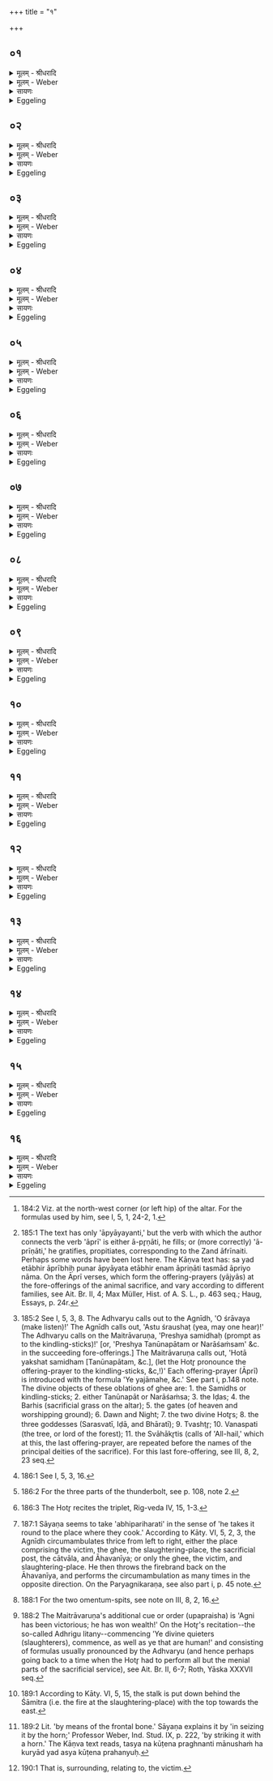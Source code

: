 +++
title = "१"

+++


## ०१
<details><summary>मूलम् - श्रीधरादि</summary>

तद्य᳘त्रैतत्प्र᳘वृतो हो᳘ता होतृष᳘दन ऽउपविश᳘ति॥  
त᳘दुपवि᳘श्य प्र᳘सौति प्र᳘सूतो ऽध्वर्युः स्रु᳘चावा᳘दत्ते॥
</details>

<details><summary>मूलम् - Weber</summary>

तद्य᳘त्रैतत्प्र᳘वृतो हो᳘ता होतृष᳘दन उपविश᳘ति॥  
त᳘दुपवि᳘श्य प्र᳘सौति प्र᳘सूतो ऽध्वर्युः स्रु᳘चावा᳘दत्ते॥
</details>

<details><summary>सायणः</summary>

…
</details>

<details><summary>Eggeling</summary>

1. Thereupon the Hotr̥, having sat down on the Hotr̥'s seat whereon he sits down after being chosen [^egg_464],

[^egg_464]: 184:2 Viz. at the north-west corner (or left hip) of the altar. For the formulas used by him, see I, 5, 1, 24-2, 1.

urges, and thus urged the Adhvaryu takes the two spoons.
</details>

## ०२
<details><summary>मूलम् - श्रीधरादि</summary>

(त्ते᳘ ऽथा) अ᳘थाप्री᳘भिश्चरन्ति॥  
तद्य᳘दाप्री᳘भिश्च᳘रन्ति स᳘र्व्वेणेव वा᳘ ऽएष म᳘नसा स᳘र्व्वेणेवात्म᳘ना यज्ञᳫं᳭स᳘म्भरति स᳘ञ्च जिहीर्षति यो दी᳘क्षते त᳘स्य रिरिचान᳘ इवात्मा[[!!]] भवति त᳘मेता᳘भिराप्री᳘भिरा᳘प्याययन्ति तद्य᳘दाप्याय᳘यन्ति त᳘स्मादा᳘प्रियो ना᳘म त᳘स्मादाप्री᳘भिश्चरन्ति॥
</details>

<details><summary>मूलम् - Weber</summary>

अ᳘थाप्री᳘भिश्चरन्ति॥  
तद्य᳘दाप्री᳘भिश्च᳘रन्ति स᳘र्वेणेव वा᳘ एष म᳘नसा स᳘र्वेणेवात्म᳘ना यज्ञᳫं स᳘म्भरति सं᳘ च जिहीर्षति यो दी᳘क्षते त᳘स्य रिरिचान᳘ इवात्मा᳘ भवति त᳘मेताभिराप्री᳘भिरा᳘प्याययन्ति तद्य᳘दाप्याय᳘यन्ति त᳘स्मादा᳘प्रियो ना᳘म त᳘स्मादाप्री᳘भिश्चरन्ति॥
</details>

<details><summary>सायणः</summary>

…
</details>

<details><summary>Eggeling</summary>

2. They then proceed with the Āprī (verses). The reason why they proceed with the Āprīs is this. With his whole mind, with his whole self, forsooth, he who consecrates himself prepares and endeavours to prepare the sacrifice. His self is, as it were, emptied out; with those Āprīs they fill it again; and because they fill [^egg_465] it therewith, therefore they are called Āprī. For this reason they proceed with the Āprīs.

[^egg_465]: 185:1 The text has only 'āpyāyayanti,' but the verb with which the author connects the verb 'āprī' is either ā-pr̥ṇāti, he fills; or (more correctly) 'ā-prīṇāti,' he gratifies, propitiates, corresponding to the Zand āfrīnaiti. Perhaps some words have been lost here. The Kāṇva text has: sa yad etābhir āprībhiḥ punar āpyāyata etābhir enam āpriṇāti tasmād āpriyo nāma. On the Āprī verses, which form the offering-prayers (yājyās) at the fore-offerings of the animal sacrifice, and vary according to different families, see Ait. Br. II, 4; Max Müller, Hist. of A. S. L., p. 463 seq.; Haug, Essays, p. 24r.
</details>

## ०३
<details><summary>मूलम् - श्रीधरादि</summary>

ते वा᳘ ऽएत ऽए᳘कादश प्रयाजा᳘ भवन्ति॥  
द᳘श वा᳘ ऽइमे पु᳘रुषे प्राणा᳘ आ᳘त्मैकादशो य᳘स्मिन्नेते᳘ प्राणाः प्र᳘तिष्ठिता᳘ ऽएतावान्वै[[!!]] पु᳘रुषस्त᳘दस्य स᳘र्व्वमात्मा᳘नमा᳘प्यायन्ति त᳘स्मादे᳘कादश प्रयाजा᳘ भवन्ति॥
</details>

<details><summary>मूलम् - Weber</summary>

ते वा᳘ एत ए᳘कादश प्रयाजा᳘ भवन्ति॥  
द᳘श वा᳘ इमे पु᳘रुषे प्राणा᳘ आॗत्मैकादशो य᳘स्मिन्नेते᳘ प्राणाः प्र᳘तिष्ठिता एता᳘वान्वै पु᳘रुषस्त᳘दस्य स᳘र्वमात्मा᳘नमा᳘प्यायन्ति त᳘स्मादे᳘कादश प्रयाजा᳘ भवन्ति॥
</details>

<details><summary>सायणः</summary>

…
</details>

<details><summary>Eggeling</summary>

3. Now there are here eleven fore-offerings; for here in man there are ten vital airs, and the eleventh is the self wherein those vital airs are contained; this is the whole man; thus they fill his whole self, and therefore there are eleven fore-offerings.
</details>

## ०४
<details><summary>मूलम् - श्रीधरादि</summary>

स᳘ आश्रा᳘व्याह॥  
समि᳘धः प्रेष्ये᳘ति प्रे᳘ष्य प्रेष्ये᳘ति चतुर्थे᳘-चतुर्थे[[!!]] प्रयाजे᳘ समान᳘यमानो दश᳘भिः प्रयाजै᳘श्चरति द᳘श प्रयाजा᳘निष्ट्वाह[[!!]] शासमा᳘हरे᳘त्यसिं वै᳘ शास इत्या᳘चक्षते॥
</details>

<details><summary>मूलम् - Weber</summary>

स᳘ आश्रा᳘व्याह॥  
समि᳘धः प्रेष्ये᳘ति प्रे᳘ष्य प्रेष्ये᳘ति चतुर्थे᳘चतुर्थे᳘ प्रयाजे᳘ समान᳘यमानो दश᳘भिः प्रयाजै᳘श्चरति द᳘श प्रयाजा᳘निॗष्ट्वाह शासमा᳘हरे᳘त्यसिं वै᳘ शास इत्या᳘चक्षते॥
</details>

<details><summary>सायणः</summary>

…
</details>

<details><summary>Eggeling</summary>

4. [The Adhvaryu] having called (on the Āgnīdhra) for the Śraushaṭ, he says (to the Maitrāvaruṇa), 'Prompt (the Hotr̥ to recite to) the kindling-sticks [^egg_466]!' Thus he proceeds with ten fore-offerings,

[^egg_466]: 185:2 See I, 5, 3, 8. The Adhvaryu calls out to the Agnīdh, 'O śrāvaya (make listen)!' The Agnīdh calls out, 'Astu śraushaṭ (yea, may one hear)!' The Adhvaryu calls on the Maitrāvaruṇa, 'Preshya samidhaḥ (prompt as to the kindling-sticks)!' [or, 'Preshya Tanūnapātam or Narāśaṁsam' &c. in the succeeding fore-offerings.] The Maitrāvaruṇa calls out, 'Hotā yakshat samidham [Tanūnapātam, &c.], (let the Hotr̥ pronounce the offering-prayer to the kindling-sticks, &c,!)' Each offering-prayer (Āprī) is introduced  with the formula 'Ye yajāmahe, &c.' See part i, p.148 note. The divine objects of these oblations of ghee are: 1. the Samidhs or kindling-sticks; 2. either Tanūnapāt or Narāśaṁsa; 3. the Iḍas; 4. the Barhis (sacrificial grass on the altar); 5. the gates (of heaven and worshipping ground); 6. Dawn and Night; 7. the two divine Hotr̥s; 8. the three goddesses (Sarasvatī, Iḍā, and Bhāratī); 9. Tvashṭr̥; 10. Vanaspati (the tree, or lord of the forest); 11. the Svāhākr̥tis (calls of 'All-hail,' which at this, the last offering-prayer, are repeated before the names of the principal deities of the sacrifice). For this last fore-offering, see III, 8, 2, 23 seq.

saying, 'Prompt . . .' at each, and pouring the ghee together at every fourth fore-offering [^egg_467]. Having performed ten fore-offerings, he says, 'Bring the slayer!' 'Slayer,' namely, the (butcher's) knife is called.

[^egg_467]: 186:1 See I, 5, 3, 16.
</details>

## ०५
<details><summary>मूलम् - श्रीधरादि</summary>

(ते᳘ ऽथ) अ᳘थ यूपशकलमा᳘दत्ते॥  
ताव᳘ग्रे जुह्वा᳘ अक्त्वा᳘ पशो᳘र्लला᳘टमुपस्पृशति[[!!]] घृते᳘नाक्तौ᳘ पशूं᳘स्त्रायेथामि᳘ति व्व᳘ज्रो वै᳘ यूपशकलो व्व᳘ज्रः शासो व्व᳘ज्र आ᳘ज्यं त᳘मे᳘वैत᳘त्कृत्स्नं व्व᳘ज्रᳫं᳭ सम्भृ᳘त्य त᳘मस्याभिगोप्ता᳘रं᳘ करोति ने᳘देनं नाष्ट्रा र᳘क्षाᳫं᳭सि हिन᳘सन्नि᳘ति पु᳘नर्यूपशकलम᳘वगूहत्येषा᳘ ते प्र᳘ज्ञाता᳘श्रिरस्त्वि᳘त्याह शासं᳘ प्रय᳘च्छन्त्साद᳘यति स्रु᳘चौ॥
</details>

<details><summary>मूलम् - Weber</summary>

अ᳘थ यूपशकलमा᳘दत्ते॥  
ताव᳘ग्रे जुह्वा᳘ अक्त्वा᳘ पशो᳘र्लला᳘टमु᳘पस्पृशति घृते᳘नाक्तौ᳘ पशू᳘ᳫं᳘स्त्रायेथामि᳘ति व᳘ज्रो वै᳘ यूपशकलो व᳘ज्रः शासो व᳘ज्र आ᳘ज्यं त᳘मेॗवैत᳘त्कृत्स्नं व᳘ज्रᳫं सम्भृ᳘त्य त᳘मस्याभिगोप्ता᳘रं करोति ने᳘देनं नाष्ट्रा र᳘क्षांसि हिन᳘सन्नि᳘ति पु᳘नर्यूपशकलम᳘वगूहत्येषा᳘ ते प्र᳘ज्ञाता᳘श्रिरस्त्वि᳘त्याह शास᳘म् प्रय᳘छन्त्साद᳘यति स्रु᳘चौ॥
</details>

<details><summary>सायणः</summary>

…
</details>

<details><summary>Eggeling</summary>

5. He then takes the (svaru) chip of the sacrificial stake, and having anointed both (the slaughtering-knife and the chip) at the top (with ghee) from the guhū-spoon, he touches the forehead of the victim with them, saying (Vāj. S. VI, 11), 'Anointed with ghee, protect ye the animals!' for the chip of the stake is a thunderbolt, and the slaughtering-knife is a thunderbolt, and ghee is a thunderbolt; having thus fitted together the entire thunderbolt [^egg_468] he appoints it the keeper of this (victim), lest the evil spirits should injure it. He again conceals the chip of the stake (under the girding-rope of the stake). In handing the slaughtering-knife to the butcher, he says, 'Be this thine approved edge!' and deposits the two spoons.

[^egg_468]: 186:2 For the three parts of the thunderbolt, see p. 108, note 2.
</details>

## ०६
<details><summary>मूलम् - श्रीधरादि</summary>

(चाव᳘) अ᳘थाह प᳘र्य्यग्नये᳘ ऽनुब्रूहीति[[!!]]॥  
(त्यु᳘) उ᳘ल्मुकमादा᳘याग्नीत्पर्यग्निं[[!!]] करोति तद्यत्प᳘र्य्यग्निं करोत्य᳘च्छिद्रमे᳘वैनमेत᳘दग्नि᳘ना प᳘रिगृह्णाति ने᳘देनं नाष्ट्रा र᳘क्षाᳫँ᳭सि प्रमृशानि᳘त्यग्निर्हि र᳘क्षसामपहन्ता त᳘स्मात्प᳘र्यग्निं करोति तद्य᳘त्रैनᳫँ᳭ श्रप᳘यन्ति त᳘दभि प᳘रिहरति॥
</details>

<details><summary>मूलम् - Weber</summary>

अ᳘थाह प᳘र्यग्नये᳘ ऽनुब्रूही᳘ति॥  
उ᳘ल्मुकमादायाग्नीत्प᳘र्यग्निं करोति तद्यत्प᳘र्यग्निं करोत्य᳘छिद्रमेॗवैनमेत᳘दग्नि᳘ना प᳘रिगृह्णाति ने᳘देनं नाष्ट्रा र᳘क्षांसि प्रमृशानि᳘त्यग्निर्हि र᳘क्षसामपहन्ता त᳘स्मात्प᳘र्यग्निं करोति तद्य᳘त्रैनं श्रप᳘यन्ति त᳘दभिप᳘रिहरति॥
</details>

<details><summary>सायणः</summary>

…
</details>

<details><summary>Eggeling</summary>

6. Thereupon he says (to the Hotr̥), 'Recite to Agni circumambient [^egg_469]!' Having taken a firebrand,

[^egg_469]: 186:3 The Hotr̥ recites the triplet, Rig-veda IV, 15, 1-3.

the Agnīdh carries the fire round (the victim). Why he carries the fire round, is that he encircles it (the victim) by means of the fire with an unbroken fence, lest the evil spirits should seize upon it; for Agni is the repeller of the Rakshas; therefore he carries the fire round. He carries it round the place where they cook it (the victim [^egg_470]).

[^egg_470]: 187:1 Sāyaṇa seems to take 'abhipariharati' in the sense of 'he takes it round to the place where they cook.' According to Kāty. VI, 5, 2, 3, the Agnīdh circumambulates thrice from left to right, either the place comprising the victim, the ghee, the slaughtering-place, the sacrificial post, the cātvāla, and Āhavanīya; or only the ghee, the victim, and slaughtering-place. He then throws the firebrand back on the Āhavanīya, and performs the circumambulation as many times in the opposite direction. On the Paryagnikaraṇa, see also part i, p. 45 note.
</details>

## ०७
<details><summary>मूलम् - श्रीधरादि</summary>

त᳘दाहुः॥  
पु᳘नरेतदु᳘ल्मुकᳫँ᳭ हरेदथा᳘त्रान्य᳘मे᳘वाग्निं᳘ निर्म्म᳘थ्य त᳘स्मिन्नेनᳫँ᳭ श्रपयेयुराहवनी᳘यो वा᳘ ऽएष न वा᳘ ऽएष त᳘स्मै य᳘दस्मिन्न᳘शृतᳫँ᳭ श्रप᳘येयुस्त᳘स्मै वा᳘ ऽएष य᳘दस्मिञ्च्छृतं᳘ जुहुयुरि᳘ति॥
</details>

<details><summary>मूलम् - Weber</summary>

त᳘दाहुः॥  
पु᳘नरेतदु᳘ल्मुकᳫं हरेदथा᳘त्रान्य᳘मेॗवाग्निं᳘ निर्म᳘थ्य त᳘स्मिन्नेनं श्रपयेयुराहवनी᳘यो वा᳘ एष न वा᳘ एष त᳘स्मै य᳘दस्मिन्न᳘शृतं श्रपयेयुस्त᳘स्मै वा᳘ एष य᳘दस्मिञ्छृतं᳘ जुहुयुरि᳘ति॥
</details>

<details><summary>सायणः</summary>

…
</details>

<details><summary>Eggeling</summary>

7. As to this they say, 'Let him take back that firebrand (to the Āhavanīya); and having there (at the Śāmitra) churned out a new fire, let them cook it (the victim) thereon. For this (firebrand), surely, is āhavanīya (fit to offer upon); it is not for the purpose that they should cook uncooked (food) thereon, but for this that they should sacrifice cooked (food) thereon.'
</details>

## ०८
<details><summary>मूलम् - श्रीधरादि</summary>

त᳘दु त᳘था न᳘ कुर्यात्॥  
(द्य᳘) य᳘था वै᳘ ग्रसित᳘मेव᳘मस्यैत᳘द्भवति य᳘देनेन प᳘र्यग्निं करो᳘ति स य᳘था ग्रसित᳘मनुहा᳘याच्छि᳘द्य त᳘दन्य᳘स्मै प्रय᳘च्छेदेवं तत्त᳘स्मादेत᳘स्यैवो᳘ल्मुकस्या᳘ङ्गारान्निमृ᳘द्य त᳘स्मिन्ने᳘नᳫँ᳭श्रपयेयुः॥
</details>

<details><summary>मूलम् - Weber</summary>

त᳘दु त᳘था न᳘ कुर्यात्॥  
य᳘था वै᳘ ग्रसित᳘मेव᳘मस्यैत᳘द्भवति य᳘देनेन प᳘र्यग्निं करो᳘ति स य᳘था ग्रसित᳘मनुहा᳘याछि᳘द्य त᳘दन्य᳘स्मै प्रय᳘छेदेवं तत्त᳘स्मादेत᳘स्यैवो᳘ल्मुकस्या᳘ङ्गारान्निमृ᳘द्य त᳘स्मिन्नेनं श्रपयेयुः॥
</details>

<details><summary>सायणः</summary>

…
</details>

<details><summary>Eggeling</summary>

8. Let him, however, not do this. For in that he carries fire round it, it (the victim) becomes as food swallowed by that (firebrand), and it would be as if he were to seize and tear out food that has been swallowed and offer it to some one else; let them, therefore, crumble some coals off that same firebrand, and thereon cook that (victim).
</details>

## ०९
<details><summary>मूलम् - श्रीधरादि</summary>

(र) अथो᳘ल्मुकमादा᳘याग्नी᳘त्पुर᳘स्तात्प्र᳘तिपद्यते॥  
(ते ऽग्नि᳘) अग्नि᳘मे᳘वैत᳘त्पुर᳘स्तात्करोत्यग्निः᳘ पुर᳘स्तान्नाष्ट्रा र᳘क्षाᳫँ᳭स्यपघ्न᳘न्नेत्यथा᳘भयेनानाष्ट्रे᳘ण पशुं᳘ नयन्ति तं᳘ व्वपाश्र᳘पणीभ्यां प्रतिप्रस्था᳘तान्वा᳘रभते प्रतिप्रस्थाता᳘रमध्वर्यु᳘रध्वर्युं य᳘जमानः॥
</details>

<details><summary>मूलम् - Weber</summary>

अथो᳘ल्मुकमादा᳘याग्नी᳘त्पुर᳘स्तात्प्र᳘तिपद्यते॥  
अग्नि᳘मेॗवैत᳘त्पुर᳘स्तात्करोत्यग्निः᳘ पुर᳘स्तान्नाष्ट्रा र᳘क्षांस्यपघ्न᳘न्नेत्यथा᳘भयेनानाष्ट्रे᳘ण पशुं᳘ नयन्ति तं᳘ वपाश्र᳘पणीभ्याम् प्रतिप्रस्थाॗतान्वा᳘रभते प्रतिप्रस्थाता᳘रमध्वर्यु᳘रध्वर्युं य᳘जमानः॥
</details>

<details><summary>सायणः</summary>

…
</details>

<details><summary>Eggeling</summary>

9. Thereupon the Agnīdh, taking a (new) firebrand, walks in front: whereby he places Agni in front, thinking, 'Agni shall repel the evil spirits in front!' and

they lead the victim after him (to the slaughtering-place) on a (way) free from danger and injury. The Pratiprasthātr̥ holds on to it from behind by means of the two spits [^egg_471], and the Adhvaryu (holds on to) the Pratiprasthātr̥, and the Sacrificer to the Adhvaryu.

[^egg_471]: 188:1 For the two omentum-spits, see note on III, 8, 2, 16.
</details>

## १०
<details><summary>मूलम् - श्रीधरादि</summary>

(स्त᳘) त᳘दाहुः᳘॥  
(र्नै) नैष य᳘जमानेनान्वार᳘भ्यो मृत्य᳘वे᳘ ह्येतं न᳘यन्ति त᳘स्मा᳘न्नान्वा᳘रभेते᳘ति तद᳘न्वेवा᳘रभेत न वा᳘ ऽएतं᳘ मृत्य᳘वे नयन्ति[[!!]] यं᳘ यज्ञा᳘य न᳘यन्ति त᳘स्माद᳘न्वेवा᳘रभेत यज्ञा᳘दु है᳘वात्मा᳘नमन्त᳘रियाद्य᳘न्नान्वा र᳘भेत त᳘स्माद᳘न्वेवा᳘रभेत त᳘त्परो᳘क्षमन्वा᳘रब्धं भवति व्वपाश्र᳘पणीभ्यां प्रतिप्रस्थाता᳘ प्रतिप्रस्थाता᳘रमध्वर्यु᳘रध्वर्युं य᳘जमान एत᳘दु परो᳘क्षमन्वारब्धं[[!!]] भवति॥
</details>

<details><summary>मूलम् - Weber</summary>

त᳘दाहुः॥  
नैष य᳘जमानेनान्वार᳘भ्यो मृत्य᳘वेॗ ह्येतं न᳘यन्ति त᳘स्माॗन्नान्वा᳘रभेते᳘ति तद᳘न्वेवा᳘रभेत न वा᳘ एत᳘म् मृत्य᳘वे न᳘यन्ति यं᳘ यज्ञा᳘य न᳘यन्ति त᳘स्माद᳘न्वेवा᳘रभेत यज्ञा᳘दु हैॗवात्मा᳘नमन्त᳘रियाद्यॗन्नान्वार᳘भेत त᳘स्माद᳘न्वेवा᳘रभेत त᳘त्परो᳘ ऽक्षमन्वा᳘रब्धम् भवति वपाश्र᳘पणीभ्याम् प्रतिप्रस्थाता᳘ प्रतिप्रस्थाता᳘रमध्वर्यु᳘रध्वर्युं य᳘जमान एत᳘दु परो᳘ ऽक्षमन्वा᳘रब्धम् भवति॥
</details>

<details><summary>सायणः</summary>

…
</details>

<details><summary>Eggeling</summary>

10. As to this they say, 'That (victim) must not be held on to by the sacrificer, for they lead it unto death; therefore let him not hold on to it.' But let him nevertheless hold on to it; for that (victim) which they lead to the sacrifice they lead not to death; therefore let him hold on to it. Moreover he would cut himself off from the sacrifice, were he not to hold on to it; therefore let him hold on to it. It is held on to in a mysterious way; by means of the spits the Pratiprasthātr̥ (holds on to it); to the Pratiprasthātr̥ the Adhvaryu, to the Adhvaryu the Sacrificer; thus then it is held on to in a mysterious way.
</details>

## ११
<details><summary>मूलम् - श्रीधरादि</summary>

(त्य᳘) अ᳘थ स्तीर्णा᳘यै व्वे᳘देः॥  
(र्द्वे) द्वे तृणे[[!!]] ऽअध्वर्युरा᳘दत्ते स᳘ आश्रा᳘व्याहोपप्रे᳘ष्य होतर्हव्या᳘ देवे᳘भ्य इ᳘त्येत᳘दु व्वैश्वदेवं᳘ पशौ[[!!]]॥
</details>

<details><summary>मूलम् - Weber</summary>

अ᳘थ स्तीर्णा᳘यै वे᳘देः॥  
द्वे तृ᳘णे अध्वर्युरा᳘दत्ते स᳘ आश्रा᳘व्याहोपप्रे᳘ष्य होतर्हव्या᳘ देवे᳘भ्य इ᳘त्येत᳘दु वैश्वदेव᳘म् पशौ᳟॥
</details>

<details><summary>सायणः</summary>

…
</details>

<details><summary>Eggeling</summary>

11. Thereupon the Adhvaryu takes two stalks of grass from the covered altar, and having called for the Śraushaṭ, he says (to the Maitrāvaruṇa), 'O Hotr̥, prompt again (the Hotr̥ to recite for) the offerings to the gods [^egg_472]!' This is what belongs to the All-gods at the animal offering.

[^egg_472]: 188:2 The Maitrāvaruṇa's additional cue or order (upapraisha) is 'Agni has been victorious; he has won wealth!' On the Hotr̥'s recitation--the so-called Adhrigu litany--commencing 'Ye divine quieters (slaughterers), commence, as well as ye that are human!' and consisting of formulas usually pronounced by the Adhvaryu (and hence perhaps going back to a time when the Hotr̥ had to perform all but the menial parts of the sacrificial service), see Ait. Br. II, 6-7; Roth, Yāska XXXVII seq.
</details>

## १२
<details><summary>मूलम् - श्रीधरादि</summary>

(शाव᳘) अ᳘थ व्वा᳘चयति॥  
रे᳘वति य᳘जमान इ᳘ति व्वाग्वै᳘ रेव᳘ती सा यद्वा᳘ग्बहु व्व᳘दति ते᳘न व्वा᳘ग्रेव᳘ती प्रियं धा आ᳘विशेत्य᳘नार्तिमा᳘विशे᳘त्ये᳘वैत᳘दाहोरो᳘रन्त᳘रिक्षात्सजू᳘र्द्देवे᳘न व्वा᳘तेने᳘त्यन्त᳘रिक्षं वा ऽअ᳘नु र᳘क्षश्चरत्यमूल᳘मुभय᳘तः प᳘रिच्छिन्नं य᳘थायं पु᳘रुषो ऽमूल᳘ ऽउभय᳘तः प᳘रिच्छिन्नो ऽन्त᳘रिक्षमनुच᳘रति तद्वा᳘तेनैनᳫं᳭ संविदा᳘नान्त᳘रिक्षाद्गोपाये᳘त्ये᳘वैत᳘दाह यदा᳘होरो᳘रन्त᳘रिक्षात्सजू᳘र्द्देवे᳘न व्वा᳘तेने᳘ति॥
</details>

<details><summary>मूलम् - Weber</summary>

अ᳘थ वाचयति॥  
रे᳘वति य᳘जमान इ᳘ति वाग्वै᳘ रेव᳘ती सा यद्वा᳘ग्बहु व᳘दति ते᳘न वा᳘ग्रेव᳘ती प्रियं धा आ᳘विशेत्य᳘नार्तिमा᳘विशे᳘त्येॗवैत᳘दाहोरो᳘रन्त᳘रिक्षात्सजू᳘र्देवे᳘न वा᳘तेने᳘त्यन्त᳘रिक्षं वा अ᳘नु र᳘क्षश्चरत्यमूल᳘मुभय᳘तः प᳘रिछिन्नं य᳘थायम् पु᳘रुषो ऽमूल᳘ उभय᳘तः प᳘रिछिन्नो ऽन्त᳘रिक्षमनुच᳘रति तद्वा᳘तेनैनᳫं संविदाॗनान्त᳘रिक्षाद्गोपाये᳘त्येॗवैत᳘दाह यदा᳘होरो᳘रन्त᳘रिक्षात्सजू᳘र्देवे᳘न वा᳘तेने᳘ति॥
</details>

<details><summary>सायणः</summary>

…
</details>

<details><summary>Eggeling</summary>

12. He then makes (the Sacrificer) say the text (Vāj. S. VI, 11), 'O thou prosperous! upon

the Sacrificer,'--the prosperous one, forsooth, is Speech, it is because she speaks much, that Speech is prosperous,--'bestow thou what is agreeable unto him! Approach thou,'--thereby he means to say, 'Approach thou an existence free from affliction,'--'from the wide air, along with the divine wind;' for the Rakshas moves about the air rootless and unfettered on both sides, even as man here moves about the air rootless and unfettered on both sides: he means to say, 'Meeting together with the wind, protect thou this one from the wide air,' when he says 'from the wide air, along with the divine wind.'
</details>

## १३
<details><summary>मूलम् - श्रीधरादि</summary>

(त्य) अस्य᳘ हवि᳘षस्त्म᳘ना यजे᳘ति॥  
व्वा᳘चमे᳘वैत᳘दाहा᳘नार्त्तस्यास्य᳘ हवि᳘ष आत्म᳘ना यजे᳘ति स᳘मस्य त᳘न्वा भवे᳘ति व्वा᳘चमे᳘वैत᳘दाहा᳘नर्त्तस्यास्य᳘ हवि᳘षस्त᳘न्वा स᳘म्भवे᳘ति॥
</details>

<details><summary>मूलम् - Weber</summary>

अस्य᳘ हवि᳘षस्त्म᳘ना यजे᳘ति॥  
वा᳘चमेॗवैत᳘दाहा᳘नार्तस्यास्य᳘ हवि᳘ष आत्म᳘ना यजे᳘ति स᳘मस्य तॗन्वा भवे᳘ति वा᳘चमेॗवैत᳘दाहा᳘नार्तस्यास्य᳘ हवि᳘षस्तॗन्वा स᳘म्भवे᳘ति॥
</details>

<details><summary>सायणः</summary>

…
</details>

<details><summary>Eggeling</summary>

13. 'Offer thou with the self of this oblation!' whereby he means to say to Speech, 'Offer thou with the soul of this unblemished oblation;'--'Unite thou with its body!' whereby he means to say to Speech, 'Unite thou with the body of this unblemished oblation!'
</details>

## १४
<details><summary>मूलम् - श्रीधरादि</summary>

तद्य᳘त्रैनं व्विश᳘सन्ति॥  
त᳘त्पुर᳘स्तात्तृ᳘णमु᳘पास्यति व्व᳘र्षो व्व᳘र्षीयसि यज्ञे᳘ यज्ञ᳘पतिं धा इ᳘ति बर्हि᳘रे᳘वास्मा ऽएत᳘त्स्तृणात्य᳘स्कन्नᳫं᳭ हवि᳘रसदि᳘ति तद्य᳘दे᳘वास्यात्र[[!!]] व्विशस्य᳘मानस्य कि᳘ञ्चित्स्क᳘न्दति त᳘देत᳘स्मिन्प्र᳘तितिष्ठति त᳘था᳘ नामुया᳘ भवति॥
</details>

<details><summary>मूलम् - Weber</summary>

तद्य᳘त्रैनं विश᳘सन्ति॥  
त᳘त्पुर᳘स्तात्तृ᳘णमु᳘पास्यति व᳘र्षो व᳘र्षीयसि यज्ञे᳘ यज्ञ᳘पतिं धा इ᳘ति बर्हि᳘रेॗवास्मा एत᳘त्स्तृणात्य᳘स्कन्नᳫं हवि᳘रसदि᳘ति तद्य᳘देॗवास्या᳘त्र विशस्य᳘मानस्य किं᳘चित्स्क᳘न्दति त᳘देत᳘स्मिन्प्र᳘तितिष्ठति त᳘थाॗ नामुया᳘ भवति॥
</details>

<details><summary>सायणः</summary>

…
</details>

<details><summary>Eggeling</summary>

14. In front [^egg_473] of the place where they cut it up, he throws down a stalk of grass, with, 'O great one, lead the lord of sacrifice unto greater sacrifice!' he thus strews barhis (an underlayer of sacrificial grass) for it, that no sacrificial food may be spilt; whatever may now be spilt of it when it is cut up, that settles thereon and thus is not lost.

[^egg_473]: 189:1 According to Kāty. VI, 5, 15, the stalk is put down behind the Śāmitra (i.e. the fire at the slaughtering-place) with the top towards the east.
</details>

## १५
<details><summary>मूलम् - श्रीधरादि</summary>

(त्य᳘) अ᳘थ पुनरे᳘त्याहवनी᳘यमभ्यावृ᳘त्यासते॥  
ने᳘दस्य सञ्ज्ञप्य᳘मानस्या᳘ध्यक्षा अ᳘सामे᳘ति त᳘स्य न कू᳘टेन प्र᳘घ्नन्ति मानुषᳫं᳭ हि त᳘न्नो ऽएव᳘ पश्चात्कर्णं᳘ पितृदेव᳘त्यᳫं᳭ हि त᳘दपिगृ᳘ह्य वैव मु᳘खं त᳘म᳘यन्ति व्वेष्कं᳘ वा कुर्व्वन्ति त᳘न्नाह जहि᳘ मारये᳘ति मानुषᳫं᳭ हि तत्स᳘ञ्ज्ञपया᳘न्वगन्नि᳘ति तद्धि᳘ देवत्रा स यदाहा᳘न्वगन्नि᳘त्येत᳘र्हि᳘ ह्येष᳘ देवा᳘ननुग᳘च्छति त᳘स्मादाहान्वगन्नि᳘ति[[!!]]॥
</details>

<details><summary>मूलम् - Weber</summary>

अ᳘थ पुनरे᳘त्याहवनी᳘यमभ्यावृ᳘त्यासते॥  
ने᳘दस्य संज्ञप्य᳘मानस्या᳘ध्यक्षा अ᳘सामे᳘ति त᳘स्य न कू᳘टेन प्र᳘घ्नन्ति मानुषᳫं हि त᳘न्नो एव᳘ पश्चात्कर्ण᳘म् पितृदेव᳘त्यᳫं हि त᳘दपिगृ᳘ह्य वैव मु᳘खं तम᳘यन्ति वेष्कं᳘ वा कुर्वन्ति त᳘न्नाह जहि᳘ मारये᳘ति मानुषᳫं हि तत्सं᳘ज्ञपया᳘न्वगन्नि᳘ति तद्धि᳘ देवत्रा स यदाहा᳘न्वगन्नि᳘त्येत᳘र्हिॗ ह्येष᳘ देवा᳘ननुग᳘छति त᳘स्मादाहा᳘न्वगन्नि᳘ति॥
</details>

<details><summary>सायणः</summary>

…
</details>

<details><summary>Eggeling</summary>

15. They then step back (to the altar) and sit down turning towards the Āhavanīya, 'lest they should be eye-witnesses to its being quieted (strangled).' They do not slay it on the frontal bone [^egg_474], for that is human

[^egg_474]: 189:2 Lit. 'by means of the frontal bone.' Sāyaṇa explains it by 'in  seizing it by the horn;' Professor Weber, Ind. Stud. IX, p. 222, 'by striking it with a horn.' The Kāṇva text reads, tasya na kūṭena praghnanti mānushaṁ ha kuryād yad asya kūṭena prahanyuḥ.

manner; nor behind the ear, for that is after the manner of the Fathers. They either choke it by merely keeping its mouth closed, or they make a noose. Therefore he says not, 'Slay! kill!' for that is human manner, but, 'Quiet it! It has passed away!' for that is after the manner of the gods. For when he says, 'It has passed away,' then this one (the Sacrificer) passes away to the gods: therefore he says, 'It has passed away.'
</details>

## १६
<details><summary>मूलम् - श्रीधरादि</summary>

तद्य᳘त्रैनं निवि᳘ध्यन्ति॥  
त᳘त्पुरा᳘ सञ्ज्ञ᳘पनाज्जुहोति स्वा᳘हा देवे᳘भ्य इत्यथ[[!!]] यदा प्रा᳘ह स᳘ञ्ज्ञप्तः पशुरित्य᳘थ जुहोति देवे᳘भ्यः स्वाहे᳘ति पुर᳘स्तात्स्वाहा कृतयो वा᳘ ऽअन्ये᳘ देवा᳘ ऽउप᳘रिष्टात्स्वाहाकृतयो ऽन्ये ता᳘ने᳘वैत᳘त्प्रीणाति त᳘ ऽएनमुभ᳘ये देवाः᳘ प्रीताः᳘ स्वर्गं᳘ लोक᳘मभि᳘वहन्ति ते वा᳘ ऽएते प᳘रिपशव्ये ऽइत्या᳘हुती स य᳘दि काम᳘येत जुहुया᳘देते य᳘द्यु काम᳘येता᳘पि ना᳘द्रियेत॥
</details>
<details><summary>मूलम् - Weber</summary>

तद्य᳘त्रैनं निवि᳘ध्यन्ति॥  
त᳘त्पुरा᳘ संज्ञ᳘पनाज्जुहोति स्वा᳘हा देवे᳘भ्य इत्य᳘थ यदा प्रा᳘ह सं᳘ज्ञप्तः पशुरित्य᳘थ जुहोति देवे᳘भ्यः स्वाहे᳘ति पुर᳘स्तात्स्वाहाकृतयो वा᳘ अन्ये᳘ देवा᳘ उप᳘रिष्टात्स्वाहाकृतयो ऽन्ये ता᳘नेॗवैत᳘त्प्रीणाति त᳘ एनमुभ᳘ये देवाः᳘ प्रीताः᳘ स्वर्गं᳘ लोक᳘मभि᳘वहन्ति ते वा᳘ एते प᳘रिपशव्ये इत्या᳘हुती स य᳘दि काम᳘येत जुहुया᳘देते य᳘द्यु काम᳘येता᳘पि ना᳘द्रियेत॥
</details>

<details><summary>सायणः</summary>

…
</details>
<details><summary>Eggeling</summary>

16. When they hold it down, then, before the strangling, he offers with 'Hail, to the gods!' And when (the butcher) says, 'Quieted is the victim,' he offers with, 'To the gods, Hail!' Thus some of the gods are preceded by 'Hail,' and others followed by 'Hail;' he thereby gratifies them, and thus gratified both kinds of gods convey him to the heavenly world. These are the so-called 'paripaśavya [^egg_475]' oblations; he may offer them if he choose; or, if he choose, he need not mind them.

[^egg_475]: 190:1 That is, surrounding, relating to, the victim.
</details>

